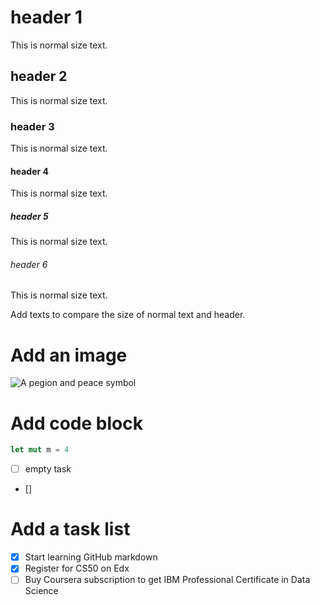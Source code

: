 # header 1
This is normal size text.
## header 2
This is normal size text.
### header 3
This is normal size text.
#### header 4
This is normal size text.
##### header 5
This is normal size text.
###### header 6
This is normal size text.

Add texts to compare the size of normal text and header.

# Add an image
![A pegion and peace symbol](https://static.vecteezy.com/system/resources/previews/010/478/650/original/peace-dove-with-symbol-vector.jpg)

# Add code block
``` rust
let mut m = 4
```
- [ ] empty task
- []

# Add a task list
- [x] Start learning GitHub markdown
- [x] Register for CS50 on Edx
- [ ] Buy Coursera subscription to get IBM Professional Certificate in Data Science
